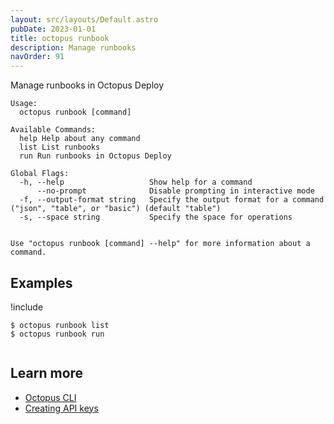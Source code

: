 ```yaml
---
layout: src/layouts/Default.astro
pubDate: 2023-01-01
title: octopus runbook
description: Manage runbooks
navOrder: 91
---
```


Manage runbooks in Octopus Deploy


```
Usage:
  octopus runbook [command]

Available Commands:
  help Help about any command
  list List runbooks
  run Run runbooks in Octopus Deploy

Global Flags:
  -h, --help                   Show help for a command
      --no-prompt              Disable prompting in interactive mode
  -f, --output-format string   Specify the output format for a command ("json", "table", or "basic") (default "table")
  -s, --space string           Specify the space for operations


Use "octopus runbook [command] --help" for more information about a command.
```

## Examples

!include <samples-instance>


```
$ octopus runbook list
$ octopus runbook run


```

## Learn more

- [Octopus CLI](/docs/octopus-rest-api/cli/)
- [Creating API keys](/docs/octopus-rest-api/how-to-create-an-api-key.md)